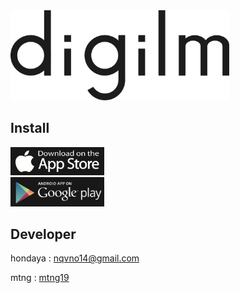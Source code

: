 <img src="https://github.com/hondaya14/digilm-docs/blob/master/icon/digilm_logo.png" width="350px">
<br>

## Install

<a href="https://apps.apple.com/app/digilm/id1538150738"><img src="https://github.com/hondaya14/digilm-docs/blob/master/icon/app_store_icon.png" width="150px"> </a><br>
<a href="https://play.google.com/store/apps/details?id=nqvno14.honhon.digilm"><img src="https://github.com/hondaya14/digilm-docs/blob/master/icon/play_store_icon.png" width="150px"></a>

## Developer
hondaya : <nqvno14@gmail.com>  

mtng :  [mtng19](https://github.com/mtng19)
